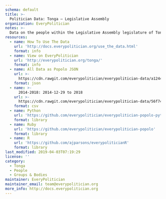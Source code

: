 ```yaml
---
schema: default
title: >-
  Politician Data: Tonga — Legislative Assembly
organization: EveryPolitician
notes: >-
  Data on the people within the Legislative Assembly legislature of Tonga.
resources:
  - name: How To Use The Data
    url: 'http://docs.everypolitician.org/use_the_data.html'
    format: info
  - name: View on EveryPolitician
    url: 'http://everypolitician.org/tonga/'
    format: info
  - name: All Data as Popolo JSON
    url: >-
      https://cdn.rawgit.com/everypolitician/everypolitician-data/a1244eb6d1efe3217bd7b6ae196db8100c78f22f/data/Tonga/Assembly/ep-popolo-v1.0.json
    format: json
  - name: >-
      2014-2018: 2014-12-29 to 2018
    url: >-
      https://cdn.rawgit.com/everypolitician/everypolitician-data/56f74eae785c7147ff3fcb2aea5931daf3555159/data/Tonga/Assembly/term-2015.csv
    format: csv
  - name: Python
    url: 'https://github.com/everypolitician/everypolitician-popolo-python'
    format: library
  - name: Ruby
    url: 'https://github.com/everypolitician/everypolitician-popolo'
    format: library
  - name: R
    url: 'https://github.com/ajparsons/everypoliticianR'
    format: library
last_modified: 2019-04-03T07:19:29
license: ''
category:
  - Tonga
  - People
  - Groups & Bodies
maintainer: EveryPolitician
maintainer_email: team@everypolitician.org
more_info: http://docs.everypolitician.org
---
```

